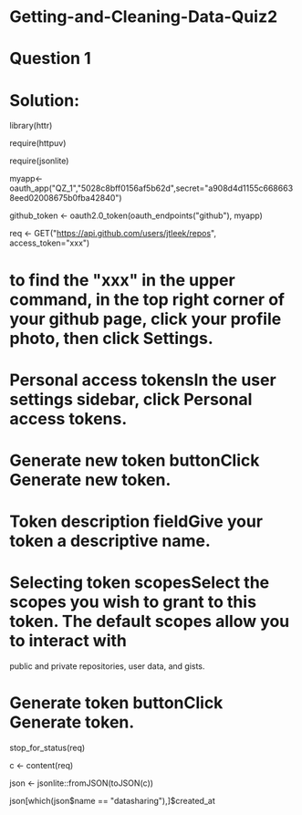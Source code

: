 # Getting-and-Cleaning-Data-Quiz2
# Question 1

# Solution:

library(httr)

require(httpuv)

require(jsonlite)


myapp<- oauth_app("QZ_1","5028c8bff0156af5b62d",secret="a908d4d1155c6686638eed02008675b0fba42840")

github_token <- oauth2.0_token(oauth_endpoints("github"), myapp)

req <- GET("https://api.github.com/users/jtleek/repos", access_token="xxx")


# to find the "xxx" in the upper command, in the top right corner of your github page, click your profile photo, then click Settings.


# Personal access tokensIn the user settings sidebar, click Personal access tokens.


# Generate new token buttonClick Generate new token.


# Token description fieldGive your token a descriptive name.

# Selecting token scopesSelect the scopes you wish to grant to this token. The default scopes allow you to interact with
public and private repositories, user data, and gists.

# Generate token buttonClick Generate token.


stop_for_status(req)


c <- content(req)

json <- jsonlite::fromJSON(toJSON(c))

json[which(json$name == "datasharing"),]$created_at

